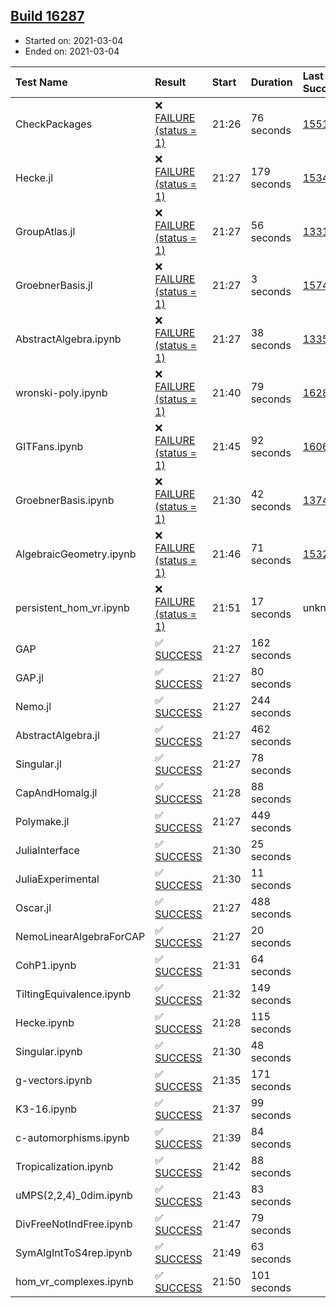 ## [Build 16287](https://oscarci.mathematik.uni-kl.de/job/oscar/16287/)

* Started on: 2021-03-04
* Ended on: 2021-03-04

| Test Name    | Result | Start | Duration | Last Success | First Failure |
|:-------------|:-------|:------|:---------|:-------------|:--------------|
| CheckPackages | ❌ [FAILURE (status = 1)](https://oscarci.mathematik.uni-kl.de/job/oscar/16287/artifact/logs/build-16287/CheckPackages.log) | 21:26 | 76 seconds | [15514](https://oscarci.mathematik.uni-kl.de/job/oscar/15514/) | [15515](https://oscarci.mathematik.uni-kl.de/job/oscar/15515/) |
| Hecke.jl | ❌ [FAILURE (status = 1)](https://oscarci.mathematik.uni-kl.de/job/oscar/16287/artifact/logs/build-16287/Hecke.jl.log) | 21:27 | 179 seconds | [15344](https://oscarci.mathematik.uni-kl.de/job/oscar/15344/) | [15348](https://oscarci.mathematik.uni-kl.de/job/oscar/15348/) |
| GroupAtlas.jl | ❌ [FAILURE (status = 1)](https://oscarci.mathematik.uni-kl.de/job/oscar/16287/artifact/logs/build-16287/GroupAtlas.jl.log) | 21:27 | 56 seconds | [13311](https://oscarci.mathematik.uni-kl.de/job/oscar/13311/) | [13312](https://oscarci.mathematik.uni-kl.de/job/oscar/13312/) |
| GroebnerBasis.jl | ❌ [FAILURE (status = 1)](https://oscarci.mathematik.uni-kl.de/job/oscar/16287/artifact/logs/build-16287/GroebnerBasis.jl.log) | 21:27 | 3 seconds | [15745](https://oscarci.mathematik.uni-kl.de/job/oscar/15745/) | [15746](https://oscarci.mathematik.uni-kl.de/job/oscar/15746/) |
| AbstractAlgebra.ipynb | ❌ [FAILURE (status = 1)](https://oscarci.mathematik.uni-kl.de/job/oscar/16287/artifact/logs/build-16287/AbstractAlgebra.ipynb.log) | 21:27 | 38 seconds | [13355](https://oscarci.mathematik.uni-kl.de/job/oscar/13355/) | [13356](https://oscarci.mathematik.uni-kl.de/job/oscar/13356/) |
| wronski-poly.ipynb | ❌ [FAILURE (status = 1)](https://oscarci.mathematik.uni-kl.de/job/oscar/16287/artifact/logs/build-16287/wronski-poly.ipynb.log) | 21:40 | 79 seconds | [16285](https://oscarci.mathematik.uni-kl.de/job/oscar/16285/) | [16286](https://oscarci.mathematik.uni-kl.de/job/oscar/16286/) |
| GITFans.ipynb | ❌ [FAILURE (status = 1)](https://oscarci.mathematik.uni-kl.de/job/oscar/16287/artifact/logs/build-16287/GITFans.ipynb.log) | 21:45 | 92 seconds | [16068](https://oscarci.mathematik.uni-kl.de/job/oscar/16068/) | [16069](https://oscarci.mathematik.uni-kl.de/job/oscar/16069/) |
| GroebnerBasis.ipynb | ❌ [FAILURE (status = 1)](https://oscarci.mathematik.uni-kl.de/job/oscar/16287/artifact/logs/build-16287/GroebnerBasis.ipynb.log) | 21:30 | 42 seconds | [13748](https://oscarci.mathematik.uni-kl.de/job/oscar/13748/) | [13749](https://oscarci.mathematik.uni-kl.de/job/oscar/13749/) |
| AlgebraicGeometry.ipynb | ❌ [FAILURE (status = 1)](https://oscarci.mathematik.uni-kl.de/job/oscar/16287/artifact/logs/build-16287/AlgebraicGeometry.ipynb.log) | 21:46 | 71 seconds | [15322](https://oscarci.mathematik.uni-kl.de/job/oscar/15322/) | [15323](https://oscarci.mathematik.uni-kl.de/job/oscar/15323/) |
| persistent_hom_vr.ipynb | ❌ [FAILURE (status = 1)](https://oscarci.mathematik.uni-kl.de/job/oscar/16287/artifact/logs/build-16287/persistent_hom_vr.ipynb.log) | 21:51 | 17 seconds | unknown | unknown |
| GAP | ✅ [SUCCESS](https://oscarci.mathematik.uni-kl.de/job/oscar/16287/artifact/logs/build-16287/GAP.log) | 21:27 | 162 seconds |  |  |
| GAP.jl | ✅ [SUCCESS](https://oscarci.mathematik.uni-kl.de/job/oscar/16287/artifact/logs/build-16287/GAP.jl.log) | 21:27 | 80 seconds |  |  |
| Nemo.jl | ✅ [SUCCESS](https://oscarci.mathematik.uni-kl.de/job/oscar/16287/artifact/logs/build-16287/Nemo.jl.log) | 21:27 | 244 seconds |  |  |
| AbstractAlgebra.jl | ✅ [SUCCESS](https://oscarci.mathematik.uni-kl.de/job/oscar/16287/artifact/logs/build-16287/AbstractAlgebra.jl.log) | 21:27 | 462 seconds |  |  |
| Singular.jl | ✅ [SUCCESS](https://oscarci.mathematik.uni-kl.de/job/oscar/16287/artifact/logs/build-16287/Singular.jl.log) | 21:27 | 78 seconds |  |  |
| CapAndHomalg.jl | ✅ [SUCCESS](https://oscarci.mathematik.uni-kl.de/job/oscar/16287/artifact/logs/build-16287/CapAndHomalg.jl.log) | 21:28 | 88 seconds |  |  |
| Polymake.jl | ✅ [SUCCESS](https://oscarci.mathematik.uni-kl.de/job/oscar/16287/artifact/logs/build-16287/Polymake.jl.log) | 21:27 | 449 seconds |  |  |
| JuliaInterface | ✅ [SUCCESS](https://oscarci.mathematik.uni-kl.de/job/oscar/16287/artifact/logs/build-16287/JuliaInterface.log) | 21:30 | 25 seconds |  |  |
| JuliaExperimental | ✅ [SUCCESS](https://oscarci.mathematik.uni-kl.de/job/oscar/16287/artifact/logs/build-16287/JuliaExperimental.log) | 21:30 | 11 seconds |  |  |
| Oscar.jl | ✅ [SUCCESS](https://oscarci.mathematik.uni-kl.de/job/oscar/16287/artifact/logs/build-16287/Oscar.jl.log) | 21:27 | 488 seconds |  |  |
| NemoLinearAlgebraForCAP | ✅ [SUCCESS](https://oscarci.mathematik.uni-kl.de/job/oscar/16287/artifact/logs/build-16287/NemoLinearAlgebraForCAP.log) | 21:27 | 20 seconds |  |  |
| CohP1.ipynb | ✅ [SUCCESS](https://oscarci.mathematik.uni-kl.de/job/oscar/16287/artifact/logs/build-16287/CohP1.ipynb.log) | 21:31 | 64 seconds |  |  |
| TiltingEquivalence.ipynb | ✅ [SUCCESS](https://oscarci.mathematik.uni-kl.de/job/oscar/16287/artifact/logs/build-16287/TiltingEquivalence.ipynb.log) | 21:32 | 149 seconds |  |  |
| Hecke.ipynb | ✅ [SUCCESS](https://oscarci.mathematik.uni-kl.de/job/oscar/16287/artifact/logs/build-16287/Hecke.ipynb.log) | 21:28 | 115 seconds |  |  |
| Singular.ipynb | ✅ [SUCCESS](https://oscarci.mathematik.uni-kl.de/job/oscar/16287/artifact/logs/build-16287/Singular.ipynb.log) | 21:30 | 48 seconds |  |  |
| g-vectors.ipynb | ✅ [SUCCESS](https://oscarci.mathematik.uni-kl.de/job/oscar/16287/artifact/logs/build-16287/g-vectors.ipynb.log) | 21:35 | 171 seconds |  |  |
| K3-16.ipynb | ✅ [SUCCESS](https://oscarci.mathematik.uni-kl.de/job/oscar/16287/artifact/logs/build-16287/K3-16.ipynb.log) | 21:37 | 99 seconds |  |  |
| c-automorphisms.ipynb | ✅ [SUCCESS](https://oscarci.mathematik.uni-kl.de/job/oscar/16287/artifact/logs/build-16287/c-automorphisms.ipynb.log) | 21:39 | 84 seconds |  |  |
| Tropicalization.ipynb | ✅ [SUCCESS](https://oscarci.mathematik.uni-kl.de/job/oscar/16287/artifact/logs/build-16287/Tropicalization.ipynb.log) | 21:42 | 88 seconds |  |  |
| uMPS(2,2,4)_0dim.ipynb | ✅ [SUCCESS](https://oscarci.mathematik.uni-kl.de/job/oscar/16287/artifact/logs/build-16287/uMPS-2-2-4-_0dim.ipynb.log) | 21:43 | 83 seconds |  |  |
| DivFreeNotIndFree.ipynb | ✅ [SUCCESS](https://oscarci.mathematik.uni-kl.de/job/oscar/16287/artifact/logs/build-16287/DivFreeNotIndFree.ipynb.log) | 21:47 | 79 seconds |  |  |
| SymAlgIntToS4rep.ipynb | ✅ [SUCCESS](https://oscarci.mathematik.uni-kl.de/job/oscar/16287/artifact/logs/build-16287/SymAlgIntToS4rep.ipynb.log) | 21:49 | 63 seconds |  |  |
| hom_vr_complexes.ipynb | ✅ [SUCCESS](https://oscarci.mathematik.uni-kl.de/job/oscar/16287/artifact/logs/build-16287/hom_vr_complexes.ipynb.log) | 21:50 | 101 seconds |  |  |
